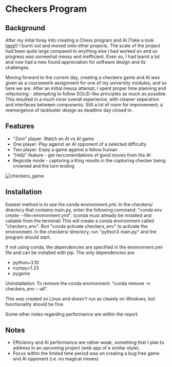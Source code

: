 # Checkers Program

## Background
After my inital foray into creating a Chess program and AI (Take a look [here](https://github.com/Dave69178/chess-program)!) I burnt out and moved onto other projects. The scale of the project had been quite 
large compared to anything else I had worked on and so progress was somewhat messy and inefficient. Even so, I had learnt a lot and now had a new found appreciation
for software design and its challenges.

Moving forward to the current day, creating a checkers game and AI was given as a coursework assignment for one of my university modules, and so here we are. After an initial messy attempt, I spent proper time planning and refactoring - attempting to follow SOLID-like principles as much as possible. 
This resulted in a much nicer overall experience, with cleaner seperation and interfaces between components. Still a lot of room for improvement; a reemergence of lackluster design as deadline day closed in.

## Features
 - "Zero" player: Watch an AI vs AI game
 - One player: Play against an AI opponent of a selected difficulty
 - Two player: Enjoy a game against a fellow human
 - "Help" feature - get reccomendations of good moves from the AI
 - Regicide mode - capturing a King results in the capturing checker being crowned and the turn ending

![checkers_game](https://user-images.githubusercontent.com/59281365/230127469-f2b3e3ca-18cc-4c9b-a2b3-8a89985edd65.png)

## Installation
Easiest method is to use the conda environment.yml.
  In the checkers/ directory that contains main.py, enter the following command:
    "conda env create --file=environment.yml". (conda must already be installed and callable from the terminal)
  This will create a conda environment called "checkers_env".
  Run "conda activate checkers_env" to activate the environment.
  In the checkers/ directory, run "python3 main.py" and the program should start.

If not using conda, the dependencies are specified in the environment.yml file and can be installed with pip.
The only dependencies are:
 - python=3.10
 - numpy=1.23
 - pygame


Uninstallation:
To remove the conda environment: "conda remove -n checkers_env --all".

This was created on Linux and doesn't run as cleanly on Windows, but functionality should be fine.

Some other notes regarding performance are within the report.

## Notes

 - Efficiency and AI performance are rather weak, something that I plan to address in an upcoming project (web app of a similar style).
 - Focus within the limited time period was on creating a bug free game and AI opponent (i.e. no magical moves)

